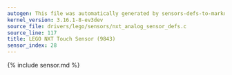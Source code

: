 ```yaml
---
autogen: This file was automatically generated by sensors-defs-to-markdown.py
kernel_version: 3.16.1-8-ev3dev
source_file: drivers/lego/sensors/nxt_analog_sensor_defs.c
source_line: 117
title: LEGO NXT Touch Sensor (9843)
sensor_index: 28
---
```


{% include sensor.md %}
